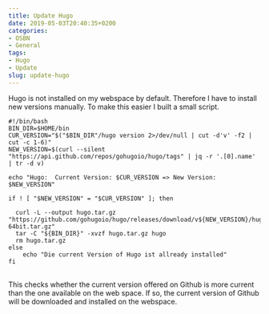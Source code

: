 ```yaml
---
title: Update Hugo
date: 2019-05-03T20:40:35+0200
categories:
- OSBN
- General
tags:
- Hugo
- Update
slug: update-hugo
---
```

Hugo is not installed on my webspace by default. Therefore I have to install new versions manually. To make this easier I built a small script.

<pre class="line-numbers language-bash" style="white-space:pre-wrap;">
<code class="language-bash">#!/bin/bash
BIN_DIR=$HOME/bin
CUR_VERSION="$("$BIN_DIR"/hugo version 2>/dev/null | cut -d'v' -f2 | cut -c 1-6)"
NEW_VERSION=$(curl --silent "https://api.github.com/repos/gohugoio/hugo/tags" | jq -r '.[0].name' | tr -d v)

echo "Hugo:  Current Version: $CUR_VERSION => New Version: $NEW_VERSION"

if ! [ "$NEW_VERSION" = "$CUR_VERSION" ]; then

  curl -L --output hugo.tar.gz "https://github.com/gohugoio/hugo/releases/download/v${NEW_VERSION}/hugo_${NEW_VERSION}_Linux-64bit.tar.gz"
  tar -C "${BIN_DIR}" -xvzf hugo.tar.gz hugo
  rm hugo.tar.gz
else
    echo "Die current Version of Hugo ist allready installed"
fi
</code>
</pre>

This checks whether the current version offered on Github is more current than the one available on the web space. If so, the current version of Github will be downloaded and installed on the webspace.